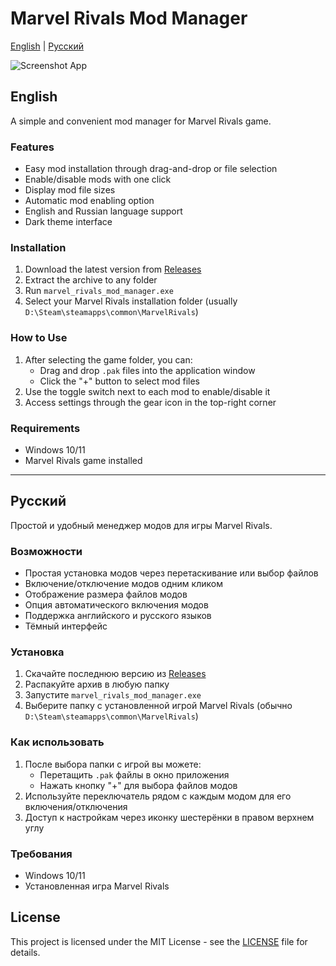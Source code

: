 # Marvel Rivals Mod Manager

[English](#english) | [Русский](#русский)

![Screenshot App](https://i.imgur.com/84KW9MF.png)

## English

A simple and convenient mod manager for Marvel Rivals game.

### Features
- Easy mod installation through drag-and-drop or file selection
- Enable/disable mods with one click
- Display mod file sizes
- Automatic mod enabling option
- English and Russian language support
- Dark theme interface

### Installation
1. Download the latest version from [Releases](https://github.com/MjKey/Mods-Manager-MR/releases/download/1.0/marvel_rivals_mod_manager.zip)
2. Extract the archive to any folder
3. Run `marvel_rivals_mod_manager.exe`
4. Select your Marvel Rivals installation folder (usually `D:\Steam\steamapps\common\MarvelRivals`)

### How to Use
1. After selecting the game folder, you can:
   - Drag and drop `.pak` files into the application window
   - Click the "+" button to select mod files
2. Use the toggle switch next to each mod to enable/disable it
3. Access settings through the gear icon in the top-right corner

### Requirements
- Windows 10/11
- Marvel Rivals game installed

---

## Русский

Простой и удобный менеджер модов для игры Marvel Rivals.

### Возможности
- Простая установка модов через перетаскивание или выбор файлов
- Включение/отключение модов одним кликом
- Отображение размера файлов модов
- Опция автоматического включения модов
- Поддержка английского и русского языков
- Тёмный интерфейс

### Установка
1. Скачайте последнюю версию из [Releases](https://github.com/MjKey/Mods-Manager-MR/releases/download/1.0/marvel_rivals_mod_manager.zip)
2. Распакуйте архив в любую папку
3. Запустите `marvel_rivals_mod_manager.exe`
4. Выберите папку с установленной игрой Marvel Rivals (обычно `D:\Steam\steamapps\common\MarvelRivals`)

### Как использовать
1. После выбора папки с игрой вы можете:
   - Перетащить `.pak` файлы в окно приложения
   - Нажать кнопку "+" для выбора файлов модов
2. Используйте переключатель рядом с каждым модом для его включения/отключения
3. Доступ к настройкам через иконку шестерёнки в правом верхнем углу

### Требования
- Windows 10/11
- Установленная игра Marvel Rivals

## License

This project is licensed under the MIT License - see the [LICENSE](LICENSE) file for details.

